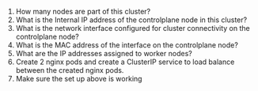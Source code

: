 1. How many nodes are part of this cluster?
2. What is the Internal IP address of the controlplane node in this cluster?
3. What is the network interface configured for cluster connectivity on the controlplane node?
4. What is the MAC address of the interface on the controlplane node?
5. What are the IP addresses assigned to worker nodes?
6. Create 2 nginx pods and create a ClusterIP service to load balance between the created nginx pods.
7. Make sure the set up above is working